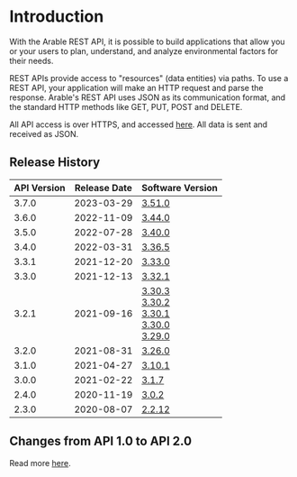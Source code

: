 # Introduction

With the Arable REST API, it is possible to build applications that allow you or your users to plan, understand, and analyze environmental factors for their needs.

REST APIs provide access to "resources" (data entities) via paths. To use a REST API, your application will make an HTTP request and parse the response. Arable's REST API uses JSON as its communication format, and the standard HTTP methods like GET, PUT, POST and DELETE. 

All API access is over HTTPS, and accessed [here](https://api.arable.cloud/api/v2/). 
All data is sent and received as JSON.

## Release History

| API Version | Release Date | Software Version |
|---|---|---|
|3.7.0|2023-03-29|[3.51.0](https://api.arable.cloud/api/v2/doc#section/Changelog/3.51.0)|
|3.6.0|2022-11-09|[3.44.0](https://api.arable.cloud/api/v2/doc#section/Changelog/3.44.0)|
|3.5.0|2022-07-28|[3.40.0](https://api.arable.cloud/api/v2/doc#section/Changelog/3.40.0)|
|3.4.0|2022-03-31|[3.36.5](https://api.arable.cloud/api/v2/doc#section/Changelog/3.36.5)|
|3.3.1|2021-12-20|[3.33.0](https://api.arable.cloud/api/v2/doc#section/Changelog/3.33.0)|
|3.3.0|2021-12-13|[3.32.1](https://api.arable.cloud/api/v2/doc#section/Changelog/3.32.1)|
|3.2.1|2021-09-16|[3.30.3](https://api.arable.cloud/api/v2/doc#section/Changelog/3.30.3) <br>[3.30.2](https://api.arable.cloud/api/v2/doc#section/Changelog/3.30.1) <br>[3.30.1](https://api.arable.cloud/api/v2/doc#section/Changelog/3.30.1) <br>[3.30.0](https://api.arable.cloud/api/v2/doc#section/Changelog/3.30.0) <br>[3.29.0](https://api.arable.cloud/api/v2/doc#section/Changelog/3.29.0)|
|3.2.0|2021-08-31|[3.26.0](https://api.arable.cloud/api/v2/doc#section/Changelog/3.26.0)|
|3.1.0|2021-04-27|[3.10.1](https://api.arable.cloud/api/v2/doc#section/Changelog/3.10.1)|
|3.0.0|2021-02-22|[3.1.7](https://api.arable.cloud/api/v2/doc#section/Changelog/3.1.7)|
|2.4.0|2020-11-19|[3.0.2](https://api.arable.cloud/api/v2/doc#section/Changelog/3.2.0)|
|2.3.0|2020-08-07|[2.2.12](https://api.arable.cloud/api/v2/doc#section/Changelog/2.2.12)|

## Changes from API 1.0 to API 2.0

Read more [here](/migration-guide.html).
